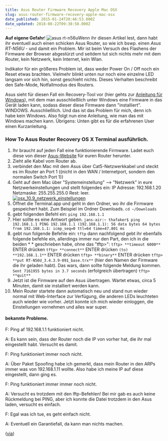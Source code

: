 ```yaml
---
title: Asus Router Firmware Recovery Apple Mac OSX
slug: asus-router-firmware-recovery-apple-mac-osx
date_published: 2015-01-24T20:46:53.000Z
date_updated: 2018-08-22T09:38:58.000Z
---
```


**Auf eigene Gefahr**!
![asus rt-n56u](//picdump.thafaker.de/2015/01/asus-rt-n56u-100x100.png)Wenn ihr diesen Artikel lest, dann habt ihr eventuell auch einen schicken Asus Router, so wie ich bswp. einen *Asus RT-N56U* - und damit ein Problem. Mir ist beim Versuch des Flashens der Firmware der Browser abgestürzt und seitdem tut sich nichts mehr mit dem Router, kein Netzwerk, kein Internet, kein Wlan. 

Indikator für ein größeres Problem ist, dass weder Power On / Off noch ein Reset etwas brachten. Vielmehr blinkt unten nur noch eine einzelne LED langsam vor sich hin, sonst geschieht nichts. Dieses Verhalten beschreibt den Safe-Mode, Notfallmodus des Routers.

Asus sieht für diesen Fall ein Recovery-Tool vor (hier gehts zur [Anleitung für Windows](http://www.manualslib.com/manual/415038/Asus-Rt-N56u.html?page=47)), mit dem man ausschließlich unter Windows eine Firmware in das Gerät laden kann, sodass dieser diese Firmware dann "installiert". WINDOWS. Ausschließlich. Und das ist das Problem für mich, denn ich habe kein Windows. Also folgt nun eine Anleitung, wie man das mit Windows machen kann. Übrigens: Unten gibt es für die erfahrenen User einen Kurzanleitung.

### How To Asus Router Recovery OS X Terminal ausführlich.

1. Ihr braucht auf jeden Fall eine funktionierende Firmware. Ladet euch diese von dieser [Asus-Website](http://www.asus.com/microsite/2014/networks/routerfirmware_update/) für euren Router herunter.
2. Zieht alle Kabel vom Router ab.
3. verbindet den Mac mit dem Asus über Cat5-Netzwerkkabel und steckt es im Router an Port 1 ((nicht in den WAN / Internetport, sondern den normalen Switch Port 1))
4. Geht auf dem Mac über "Systemeinstellung" --> "Netzwerk" in eure Netzwerkeinstellungen und stellt folgendes ein: IP Adresse: 192.168.1.20 Netzmaske: 255.255.255.0 Rest: leer.
[![osx_10.9_netzwerk_einstellungen](//picdump.thafaker.de/2015/01/osx_10.9_netzwerk_einstellungen-100x100.png)](http://picdump.thafaker.de/2015/01/osx_10.9_netzwerk_einstellungen.png)
5. Öffnet die Terminal.app und geht in den Ordner, wo ihr die Firmware gespeichert habt. Zum Beispiel im Ordner Downloads.
`cd ~/Downloads`
6. gebt folgenden Befehl ein: `ping 192.168.1.1`
7. Hier sollte es eine Antwort geben.
`jans-air:~ thafaker$ ping 192.168.1.1
PING 192.168.1.1 (192.168.1.1): 56 data bytes
64 bytes from 192.168.1.1: icmp_seq=0 ttl=64 time=47.801 ms`
8. gebt nun folgende Befehle ein: `tftp`
dann nachfolgend gebt ihr ebenfalls folgende befehle ein, allerdings immer nur den Part, den ich in die beiden * * geschrieben habe, ohne das "tftp>": 
`tftp> **timeout 6000**` ENTER drücken
`tftp> **connect**` ENTER drücken
`(to) **192.168.1.1**` ENTER drücken
`tftp> **binary**` ENTER drücken
`tftp> **put RT-N56U_3.4.3.9-091_base.trx**` (hier den Namen der Firmware die ihr geladen habt).
Das wars, dann sollte folgende Meldung kommen.
`Sent 7161955 bytes in 3.7 seconds` (erfolgreich übertragen)
`tftp> **quit**`
9. Jetzt ist die Firmware auf den Asus übertragen. Wartet etwas, circa 5 Minuten, damit sie installiert werden kann. 
10. Mein Router startete dann automatisch neu und stand nun wieder normal mit Web-Interface zur Verfügung, die anderen LEDs leuchteten auch wieder wie vorher. Jetzt konnte ich mich wieder einloggen, die Einstellungen vornehmen und alles war super.

#### bekannte Probleme.

F: Ping af 192.168.1.1 funktioniert nicht.

A: Es kann sein, dass der Router noch die IP von vorher hat, die ihr mal eingestellt habt. Versucht es damit.

F: Ping funktioniert immer noch nicht.

A: Über Paket Spoofing habe ich gemerkt, dass mein Router in den ARPs immer was von 192.168.1.11 wollte. Also habe ich meine IP auf diese eingestellt, dann ging es.

F: Ping funktioniert immer immer noch nicht.

A: Versucht es trotzdem mit den lftp-Befehlen! Bei mir gab es auch keine Rückmeldung bei PING, aber ich konnte die Datei trotzdem in den Asus laden, versucht es einfach.

F: Egal was ich tue, es geht einfach nicht.

A: Eventuell ein Garantiefall, da kann man nichts machen.

([via](http://www.chrishardie.com/2013/02/asus-router-firmware-windows-mac-linux/))
